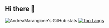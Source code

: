 ## Hi there 👋

![AndreaMarangione's GitHub stats](https://github-readme-stats.vercel.app/api?username=AndreaMarangione&show_icons=true&theme=synthwave)
[![Top Langs](https://github-readme-stats.vercel.app/api/top-langs/?username=AndreaMarangione&theme=synthwave&layout=compact)](https://github.com/anuraghazra/github-readme-stats)


<!--
**AndreaMarangione/AndreaMarangione** is a ✨ _special_ ✨ repository because its `README.md` (this file) appears on your GitHub profile.

Here are some ideas to get you started:

- 📫 How to reach me: ...
- 😄 Pronouns: ...
- ⚡ Fun fact: ...
-->
